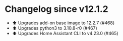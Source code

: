 # Changelog since v12.1.2
- ⬆️ Upgrades add-on base image to 12.2.7 (#468) 
- ⬆️ Upgrades python3 to 3.10.8-r0 (#467) 
- ⬆️ Upgrades Home Assistant CLI to v4.23.0 (#465) 
